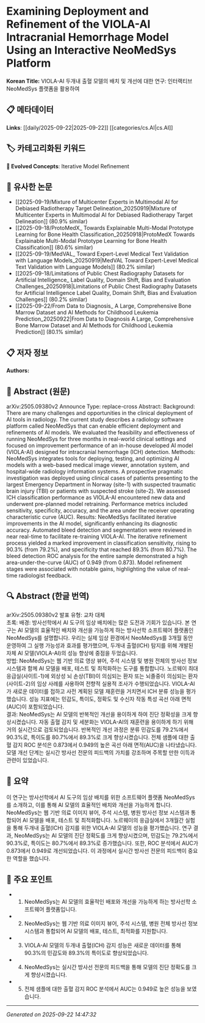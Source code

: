 # Examining Deployment and Refinement of the VIOLA-AI Intracranial Hemorrhage Model Using an Interactive NeoMedSys Platform

**Korean Title:** VIOLA-AI 두개내 출혈 모델의 배치 및 개선에 대한 연구: 인터랙티브 NeoMedSys 플랫폼을 활용하여

## 📋 메타데이터

**Links**: [[daily/2025-09-22|2025-09-22]] [[categories/cs.AI|cs.AI]]

## 🏷️ 카테고리화된 키워드
**🚀 Evolved Concepts**: Iterative Model Refinement

## 🔗 유사한 논문
- [[2025-09-19/Mixture of Multicenter Experts in Multimodal AI for Debiased Radiotherapy Target Delineation_20250919|Mixture of Multicenter Experts in Multimodal AI for Debiased Radiotherapy Target Delineation]] (80.9% similar)
- [[2025-09-18/ProtoMedX_ Towards Explainable Multi-Modal Prototype Learning for Bone Health Classification_20250918|ProtoMedX Towards Explainable Multi-Modal Prototype Learning for Bone Health Classification]] (80.6% similar)
- [[2025-09-19/MedVAL_ Toward Expert-Level Medical Text Validation with Language Models_20250919|MedVAL Toward Expert-Level Medical Text Validation with Language Models]] (80.2% similar)
- [[2025-09-18/Limitations of Public Chest Radiography Datasets for Artificial Intelligence_ Label Quality, Domain Shift, Bias and Evaluation Challenges_20250918|Limitations of Public Chest Radiography Datasets for Artificial Intelligence Label Quality, Domain Shift, Bias and Evaluation Challenges]] (80.2% similar)
- [[2025-09-22/From Data to Diagnosis_ A Large, Comprehensive Bone Marrow Dataset and AI Methods for Childhood Leukemia Prediction_20250922|From Data to Diagnosis A Large, Comprehensive Bone Marrow Dataset and AI Methods for Childhood Leukemia Prediction]] (80.1% similar)

## 📋 저자 정보

**Authors:** 

## 📄 Abstract (원문)

arXiv:2505.09380v2 Announce Type: replace-cross 
Abstract: Background: There are many challenges and opportunities in the clinical deployment of AI tools in radiology. The current study describes a radiology software platform called NeoMedSys that can enable efficient deployment and refinements of AI models. We evaluated the feasibility and effectiveness of running NeoMedSys for three months in real-world clinical settings and focused on improvement performance of an in-house developed AI model (VIOLA-AI) designed for intracranial hemorrhage (ICH) detection.
  Methods: NeoMedSys integrates tools for deploying, testing, and optimizing AI models with a web-based medical image viewer, annotation system, and hospital-wide radiology information systems. A prospective pragmatic investigation was deployed using clinical cases of patients presenting to the largest Emergency Department in Norway (site-1) with suspected traumatic brain injury (TBI) or patients with suspected stroke (site-2). We assessed ICH classification performance as VIOLA-AI encountered new data and underwent pre-planned model retraining. Performance metrics included sensitivity, specificity, accuracy, and the area under the receiver operating characteristic curve (AUC).
  Results: NeoMedSys facilitated iterative improvements in the AI model, significantly enhancing its diagnostic accuracy. Automated bleed detection and segmentation were reviewed in near real-time to facilitate re-training VIOLA-AI. The iterative refinement process yielded a marked improvement in classification sensitivity, rising to 90.3% (from 79.2%), and specificity that reached 89.3% (from 80.7%). The bleed detection ROC analysis for the entire sample demonstrated a high area-under-the-curve (AUC) of 0.949 (from 0.873). Model refinement stages were associated with notable gains, highlighting the value of real-time radiologist feedback.

## 🔍 Abstract (한글 번역)

arXiv:2505.09380v2 발표 유형: 교차 대체  
초록: 배경: 방사선학에서 AI 도구의 임상 배치에는 많은 도전과 기회가 있습니다. 본 연구는 AI 모델의 효율적인 배치와 개선을 가능하게 하는 방사선학 소프트웨어 플랫폼인 NeoMedSys를 설명합니다. 우리는 실제 임상 환경에서 NeoMedSys를 3개월 동안 운영하여 그 실행 가능성과 효과를 평가했으며, 두개내 출혈(ICH) 탐지를 위해 개발된 자체 AI 모델(VIOLA-AI)의 성능 향상에 중점을 두었습니다.  
방법: NeoMedSys는 웹 기반 의료 영상 뷰어, 주석 시스템 및 병원 전체의 방사선 정보 시스템과 함께 AI 모델을 배포, 테스트 및 최적화하는 도구를 통합합니다. 노르웨이 최대 응급실(사이트-1)에 외상성 뇌 손상(TBI)이 의심되는 환자 또는 뇌졸중이 의심되는 환자(사이트-2)의 임상 사례를 사용하여 전향적 실용적 조사가 수행되었습니다. VIOLA-AI가 새로운 데이터를 접하고 사전 계획된 모델 재훈련을 거치면서 ICH 분류 성능을 평가했습니다. 성능 지표에는 민감도, 특이도, 정확도 및 수신자 작동 특성 곡선 아래 면적(AUC)이 포함되었습니다.  
결과: NeoMedSys는 AI 모델의 반복적인 개선을 용이하게 하여 진단 정확성을 크게 향상시켰습니다. 자동 출혈 감지 및 세분화는 VIOLA-AI의 재훈련을 용이하게 하기 위해 거의 실시간으로 검토되었습니다. 반복적인 개선 과정은 분류 민감도를 79.2%에서 90.3%로, 특이도를 80.7%에서 89.3%로 크게 향상시켰습니다. 전체 샘플에 대한 출혈 감지 ROC 분석은 0.873에서 0.949의 높은 곡선 아래 면적(AUC)을 나타냈습니다. 모델 개선 단계는 실시간 방사선 전문의 피드백의 가치를 강조하며 주목할 만한 이득과 관련이 있었습니다.

## 📝 요약

이 연구는 방사선학에서 AI 도구의 임상 배치를 위한 소프트웨어 플랫폼 NeoMedSys를 소개하고, 이를 통해 AI 모델의 효율적인 배치와 개선을 가능하게 합니다. NeoMedSys는 웹 기반 의료 이미지 뷰어, 주석 시스템, 병원 방사선 정보 시스템과 통합되어 AI 모델을 배포, 테스트 및 최적화합니다. 노르웨이의 응급실에서 3개월간 실험을 통해 두개내 출혈(ICH) 감지를 위한 VIOLA-AI 모델의 성능을 평가했습니다. 연구 결과, NeoMedSys는 AI 모델의 진단 정확도를 크게 향상시켰으며, 민감도는 79.2%에서 90.3%로, 특이도는 80.7%에서 89.3%로 증가했습니다. 또한, ROC 분석에서 AUC가 0.873에서 0.949로 개선되었습니다. 이 과정에서 실시간 방사선 전문의 피드백이 중요한 역할을 했습니다.

## 🎯 주요 포인트

- 1. NeoMedSys는 AI 모델의 효율적인 배포와 개선을 가능하게 하는 방사선학 소프트웨어 플랫폼입니다.

- 2. NeoMedSys는 웹 기반 의료 이미지 뷰어, 주석 시스템, 병원 전체 방사선 정보 시스템과 통합되어 AI 모델의 배포, 테스트, 최적화를 지원합니다.

- 3. VIOLA-AI 모델의 두개내 출혈(ICH) 감지 성능은 새로운 데이터를 통해 90.3%의 민감도와 89.3%의 특이도로 향상되었습니다.

- 4. NeoMedSys는 실시간 방사선 전문의 피드백을 통해 모델의 진단 정확도를 크게 향상시켰습니다.

- 5. 전체 샘플에 대한 출혈 감지 ROC 분석에서 AUC는 0.949로 높은 성능을 보였습니다.

---

*Generated on 2025-09-22 14:47:32*